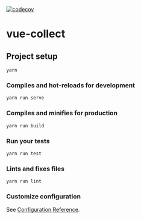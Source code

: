 [![codecov](https://codecov.io/gh/kiscon/vue-collect/branch/master/graph/badge.svg?token=SdHvb88Yb9)](https://codecov.io/gh/kiscon/vue-collect)

# vue-collect

## Project setup
```
yarn
```

### Compiles and hot-reloads for development
```
yarn run serve
```

### Compiles and minifies for production
```
yarn run build
```

### Run your tests
```
yarn run test
```

### Lints and fixes files
```
yarn run lint
```

### Customize configuration
See [Configuration Reference](https://cli.vuejs.org/config/).
